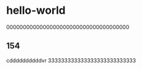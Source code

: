 # hello-world
0000000000000000000000000000000000000
## 154
cddddddddddvr
333333333333333333333333333
